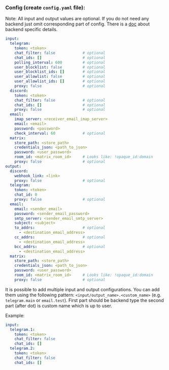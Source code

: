 ### Config (create `config.yaml` file):

Note: All input and output values are optional.
If you do not need any backend just omit corresponding part of config.
There is a [doc](docs/backend-instructions.md) about backend specific details.

```yaml
input:
  telegram:
    token: <token>
    chat_filter: false            # optional
    chat_ids: []                  # optional
    polling_interval: 600         # optional
    user_blocklist: false         # optional
    user_blocklist_ids: []        # optional
    user_allowlist: false         # optional
    user_allowlist_ids: []        # optional
    proxy: false                  # optional
  discord:
    token: <token>
    chat_filter: false            # optional
    chat_ids: []                  # optional
    proxy: false                  # optional
  email:
    imap_server: <receiver_email_imap_server>
    email: <email>
    password: <password>
    check_interval: 60            # optional
  matrix:
    store_path: <store_path>
    credentials_json: <path_to_json>
    password: <user_password>
    room_id: <matrix_room_id>     # Looks like: !opaque_id:domain
    proxy: false                  # optional
output:
  discord:
    webhook_link: <link>
    proxy: false                  # optional
  telegram:
    token: <token>
    chat_id: 0
    proxy: false                  # optional
  email:
    email: <sender_email>
    password: <sender_email_password>
    smtp_server: <sender_email_smtp_server>
    subject: <subject>
    to_addrs:                     # optional
      - <destination_email_address>
    cc_addrs:                     # optional
      - <destination_email_address>
    bcc_addrs:                    # optional
      - <destination_email_address>
  matrix:
    store_path: <store_path>
    credentials_json: <path_to_json>
    password: <user_password>
    room_id: <matrix_room_id>     # Looks like: !opaque_id:domain
    proxy: false                  # optional
```

It is possible to add multiple input and output configurations.
You can add them using the following pattern: `<input/output_name>.<custom_name>` (e.g. `telegram.main` or `email.test`).
First part should be backend type the second part (after dot) is custom name which is up to user.

Example:

```yaml
input:
  telegram.1:
    token: <token>
    chat_filter: false
    chat_ids: []
  telegram.2:
    token: <token>
    chat_filter: false
    chat_ids: []
```
